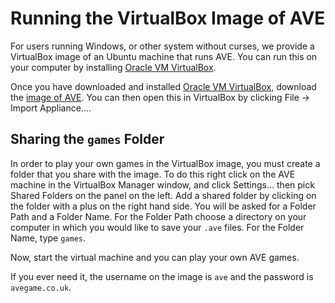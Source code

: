 Running the VirtualBox Image of AVE
===================================
For users running Windows, or other system without curses, we provide a VirtualBox image of an Ubuntu machine that runs AVE.
You can run this on your computer by installing 
[Oracle VM VirtualBox](https://www.virtualbox.org/wiki/Downloads).

Once you have downloaded and installed 
[Oracle VM VirtualBox](https://www.virtualbox.org/wiki/Downloads), download the [image of AVE](https://dl.dropboxusercontent.com/u/31557305/AVE.ova).
You can then open this in VirtualBox by clicking File -> Import Appliance....

Sharing the `games` Folder
--------------------------
In order to play your own games in the VirtualBox image, you must create a folder that you share with the image.
To do this right click on the AVE machine in the VirtualBox Manager window, and click Settings... then pick Shared Folders on the
panel on the left. Add a shared folder by clicking on the folder with a plus on the right hand side. You will be asked for a Folder Path and
a Folder Name. For the Folder Path choose a directory on your computer in which you would like to save your `.ave` files.
For the Folder Name, type `games`.

Now, start the virtual machine and you can play your own AVE games.

If you ever need it, the username on the image is `ave` and the password is `avegame.co.uk`.
